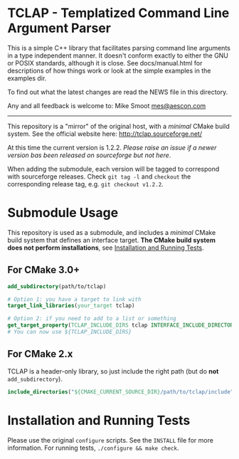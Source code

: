 # TCLAP - Templatized Command Line Argument Parser

This is a simple C++ library that facilitates parsing command line
arguments in a type independent manner.  It doesn't conform exactly
to either the GNU or POSIX standards, although it is close.  See
docs/manual.html for descriptions of how things work or look at the
simple examples in the examples dir.

To find out what the latest changes are read the NEWS file in this directory.


Any and all feedback is welcome to:  Mike Smoot <mes@aescon.com>

-------------------------------------------------------------------------------

This repository is a "mirror" of the original host, with a _minimal_ CMake build
system.  See the official website here: http://tclap.sourceforge.net/

At this time the current version is 1.2.2.  _Please raise an issue if a newer
version bas been released on sourceforge but not here_.

When adding the submodule, each version will be tagged to correspond with
sourceforge releases.  Check `git tag -l` and `checkout` the corresponding
release tag, e.g. `git checkout v1.2.2`.

# Submodule Usage

This repository is used as a submodule, and includes a _minimal_ CMake build
system that defines an interface target.  **The CMake build system does not
perform installations**, see
[Installation and Running Tests](#installation-and-running-tests).

## For CMake 3.0+

```cmake
add_subdirectory(path/to/tclap)

# Option 1: you have a target to link with
target_link_libraries(your_target tclap)

# Option 2: if you need to add to a list or something
get_target_property(TCLAP_INCLUDE_DIRS tclap INTERFACE_INCLUDE_DIRECTORIES)
# You can now use ${TCLAP_INCLUDE_DIRS}
```

## For CMake 2.x

TCLAP is a header-only library, so just include the right path (but do **not**
`add_subdirectory`).

```cmake
include_directories("${CMAKE_CURRENT_SOURCE_DIR}/path/to/tclap/include")
```

# Installation and Running Tests

Please use the original `configure` scripts.  See the `INSTALL` file for more
information.  For running tests, `./configure && make check`.
